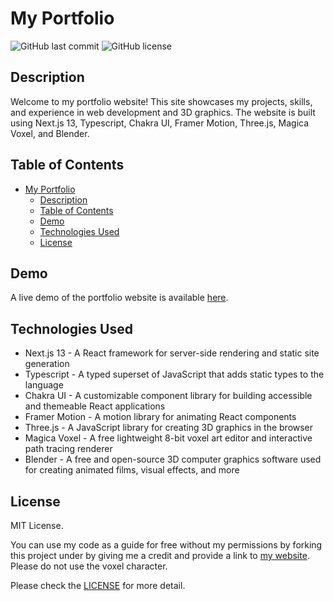 # My Portfolio

![GitHub last commit](https://img.shields.io/github/last-commit/nirmalrepo/my-portfolio)
![GitHub license](https://img.shields.io/github/license/nirmalrepo/my-portfolio)

## Description

Welcome to my portfolio website! This site showcases my projects, skills, and experience in web development and 3D graphics. The website is built using Next.js 13, Typescript, Chakra UI, Framer Motion, Three.js, Magica Voxel, and Blender.

## Table of Contents

- [My Portfolio](#my-portfolio)
  - [Description](#description)
  - [Table of Contents](#table-of-contents)
  - [Demo](#demo)
  - [Technologies Used](#technologies-used)
  - [License](#license)

## Demo

A live demo of the portfolio website is available [here](https://www.nirmalfernando.dev/).

## Technologies Used

- Next.js 13 - A React framework for server-side rendering and static site generation
- Typescript - A typed superset of JavaScript that adds static types to the language
- Chakra UI - A customizable component library for building accessible and themeable React applications
- Framer Motion - A motion library for animating React components
- Three.js - A JavaScript library for creating 3D graphics in the browser
- Magica Voxel - A free lightweight 8-bit voxel art editor and interactive path tracing renderer
- Blender - A free and open-source 3D computer graphics software used for creating animated films, visual effects, and more

## License

MIT License.

You can use my code as a guide for free without my permissions by forking this project under by giving me a credit and
provide a link to [my website](https://www.nirmalfernando.dev). Please do not use the voxel character.

Please check the [LICENSE](./LICENSE) for more detail.
